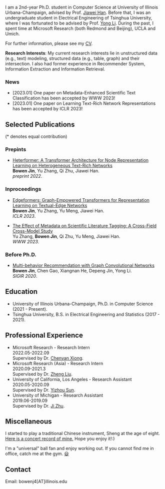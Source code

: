 I am a 2nd-year Ph.D. student in Computer Science at University of Illinois Urbana-Champaign, advised by Prof. [Jiawei Han](http://hanj.cs.illinois.edu/). Before that, I was an undergraduate student in Electrical Engineering of Tsinghua University, where I was fortunated to be advised by Prof. [Yong Li](http://fi.ee.tsinghua.edu.cn/~liyong/). During the past, I spent time at Microsoft Research (both Redmond and Beijing), UCLA and Umich.

For further information, please see my [CV](Bowen___CV.pdf).

**Research Interests**: My current research interests lie in unstructured data (e.g., text) modeling, structured data (e.g., table, graph) and their intersection. I also had former experience in Recommender System, Information Extraction and Information Retrieval.

### News
- [2023.01] One paper on Metadata-Enhanced Scientific Text Classification has been accepted by WWW 2023!
- [2023.01] One paper on Learning Text-Rich Network Representations has been accepted by ICLR 2023!

## Selected Publications
(\* denotes equal contribution)
### Prepints
- [Heterformer: A Transformer Architecture for Node Representation Learning on Heterogeneous Text-Rich Networks](https://arxiv.org/pdf/2205.10282)
<br>**Bowen Jin**, Yu Zhang, Qi Zhu, Jiawei Han.
<br>*preprint 2022*.

### Inproceedings
- [Edgeformers: Graph-Empowered Transformers for Representation Learning on Textual-Edge Networks](https://openreview.net/forum?id=2YQrqe4RNv)
<br>**Bowen Jin**, Yu Zhang, Yu Meng, Jiawei Han.
<br>*ICLR 2023*.

- [The Effect of Metadata on Scientific Literature Tagging: A Cross-Field Cross-Model Study]()
<br>Yu Zhang, **Bowen Jin**, Qi Zhu, Yu Meng, Jiawei Han.
<br>*WWW 2023*.


### Before Ph.D.
- [Multi-behavior Recommendation with Graph Convolutional Networks](https://dl.acm.org/doi/10.1145/3397271.3401072)
<br>**Bowen Jin**, Chen Gao, Xiangnan He, Depeng Jin, Yong Li.
<br>*SIGIR 2020*.


## Education
- University of Illinois Urbana-Champaign, Ph.D. in Computer Science  (2021 - Present). 
- Tsinghua University, B.S. in Electrical Engineering and Statistics (2017 - 2021). 

## Professional Experience
- Microsoft Research - Research Intern
<br> 2022.05-2022.09
<br> Supervised by Dr. [Chenyan Xiong](https://www.microsoft.com/en-us/research/people/cxiong/).
- Microsoft Research (Asia) - Research Intern
<br> 2020.09-2021.3
<br> Supervised by Dr. [Zheng Liu](https://zhengliu101.github.io/).
- University of California, Los Angeles - Research Assistant
<br> 2020.05-2020.09
<br> Supervised by Dr. [Yizhou Sun](https://web.cs.ucla.edu/~yzsun/).
- University of Michigan - Research Assistant
<br> 2019.06-2019.09
<br> Supervised by Dr. [Ji Zhu](https://dept.stat.lsa.umich.edu/~jizhu/).

<!-- ## Professional Service
- Reviewer:  -->

## Miscellaneous
I started to play a traditional Chinese instrument, Sheng at the age of eight. <a href="https://www.bilibili.com/video/BV1Jv411V7Nt?from=search&seid=17941530779930110754">Here is a concert record of mine.</a> Hope you enjoy it!:)

I'm a "universal" ball fan and enjoy working out. If you cannot find me in office, catch me at the gym. <a title="哈哈" href="https://emojixd.com/x7pu">😃</a>


## Contact
Email: bowenj4[AT]illinois.edu
<!-- <br>Twitter: @ -->
